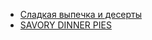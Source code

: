 ﻿  * [Сладкая выпечка и десерты](https://mars9n9.github.io/cookbooks/cakes.html)
  * [SAVORY DINNER PIES](https://mars9n9.github.io/cookbooks/pies.html)

